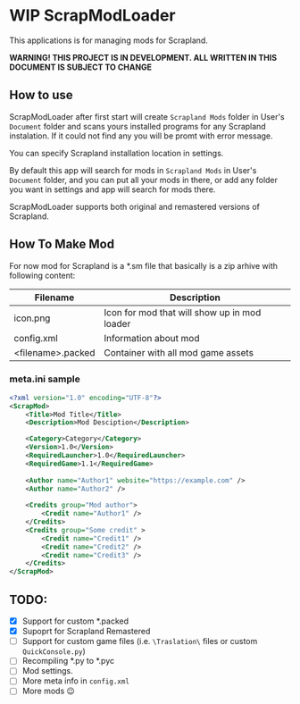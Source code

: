 WIP ScrapModLoader
==============

This applications is for managing mods for Scrapland.

**WARNING! THIS PROJECT IS IN DEVELOPMENT. ALL WRITTEN IN THIS DOCUMENT IS SUBJECT TO CHANGE**


## How to use

ScrapModLoader after first start will create `Scrapland Mods` folder in User's `Document` folder
and scans yours installed programs for any Scrapland instalation. If it could not find any you will be promt with error message.

You can specify Scrapland installation location in settings.

By default this app will search for mods in `Scrapland Mods` in User's `Document` folder, 
and you can put all your mods in there, or add any folder you want in 
settings and app will search for mods there.

ScrapModLoader supports both original and remastered versions of Scrapland.


## How To Make Mod

For now mod for Scrapland is a *.sm file that basically is a zip arhive with following content:

| Filename			 | Description									|
|--------------------|----------------------------------------------|
| icon.png			 | Icon for mod that will show up in mod loader	|
| config.xml		 | Information about mod						|
| <filename\>.packed | Container with all mod game assets			|

### meta.ini sample
```xml
<?xml version="1.0" encoding="UTF-8"?>
<ScrapMod>
	<Title>Mod Title</Title>
	<Description>Mod Desciption</Description>

	<Category>Category</Category>
	<Version>1.0</Version>
	<RequiredLauncher>1.0</RequiredLauncher>
	<RequiredGame>1.1</RequiredGame>
	
	<Author name="Author1" website="https://example.com" />
	<Author name="Author2" />
	
	<Credits group="Mod author">
		<Credit name="Author1" />
	</Credits>
	<Credits group="Some credit" >
		<Credit name="Credit1" />
		<Credit name="Credit2" />
		<Credit name="Credit3" />
	</Credits>
</ScrapMod>
```

## TODO:

 - [X] Support for custom *.packed
 - [X] Supoprt for Scrapland Remastered
 - [ ] Support for custom game files (i.e. `\Traslation\` files or custom `QuickConsole.py`)
 - [ ] Recompiling *.py to *.pyc
 - [ ] Mod settings.
 - [ ] More meta info in `config.xml`
 - [ ] More mods :wink: